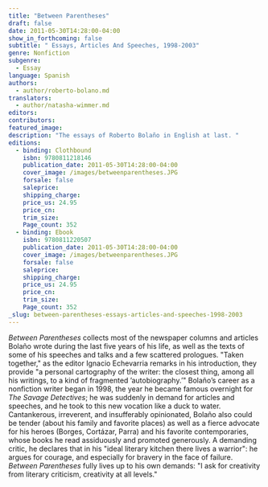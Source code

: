 ```yaml
---
title: "Between Parentheses"
draft: false
date: 2011-05-30T14:28:00-04:00
show_in_forthcoming: false
subtitle: " Essays, Articles And Speeches, 1998-2003"
genre: Nonfiction
subgenre:
  - Essay
language: Spanish
authors:
  - author/roberto-bolano.md
translators:
  - author/natasha-wimmer.md
editors:
contributors:
featured_image:
description: "The essays of Roberto Bolaño in English at last. "
editions:
  - binding: Clothbound
    isbn: 9780811218146
    publication_date: 2011-05-30T14:28:00-04:00
    cover_image: /images/betweenparentheses.JPG
    forsale: false
    saleprice:
    shipping_charge:
    price_us: 24.95
    price_cn:
    trim_size:
    Page_count: 352
  - binding: Ebook
    isbn: 9780811220507
    publication_date: 2011-05-30T14:28:00-04:00
    cover_image: /images/betweenparentheses.JPG
    forsale: false
    saleprice:
    shipping_charge:
    price_us: 24.95
    price_cn:
    trim_size:
    Page_count: 352
_slug: between-parentheses-essays-articles-and-speeches-1998-2003
---
```


_Between Parentheses_ collects most of the newspaper columns and articles Bolaño wrote during the last five years of his life, as well as the texts of some of his speeches and talks and a few scattered prologues. "Taken together," as the editor Ignacio Echevarria remarks in his introduction, they provide "a personal cartography of the writer: the closest thing, among all his writings, to a kind of fragmented ’autobiography.’" Bolaño’s career as a nonfiction writer began in 1998, the year he became famous overnight for _The Savage Detectives_; he was suddenly in demand for articles and speeches, and he took to this new vocation like a duck to water. Cantankerous, irreverent, and insufferably opinionated, Bolaño also could be tender (about his family and favorite places) as well as a fierce advocate for his heroes (Borges, Cortázar, Parra) and his favorite contemporaries, whose books he read assiduously and promoted generously. A demanding critic, he declares that in his "ideal literary kitchen there lives a warrior": he argues for courage, and especially for bravery in the face of failure. _Between Parentheses_ fully lives up to his own demands: "I ask for creativity from literary criticism, creativity at all levels."

